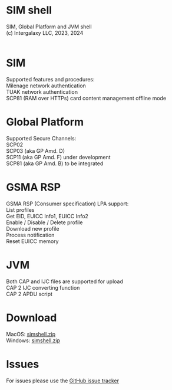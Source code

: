 # SIM shell
SIM, Global Platform and JVM shell<br/>
(c) Intergalaxy LLC, 2023, 2024
<br/>
<br/>
<h1>SIM</h1>
Supported features and procedures:<br/>
Milenage network authentication<br/>
TUAK network authentication<br/>
SCP81 (RAM over HTTPs) card content management offline mode<br/>

<h1>Global Platform</h1>
Supported Secure Channels:<br/>
SCP02<br/>
SCP03 (aka GP Amd. D)<br/>
SCP11 (aka GP Amd. F) under development<br/>
SCP81 (aka GP Amd. B) to be integrated<br/>

<h1>GSMA RSP</h1>
GSMA RSP (Consumer specification) LPA support:<br/>
List profiles<br/>
Get EID, EUICC Info1, EUICC Info2<br/>
Enable / Disable / Delete profile<br/>
Download new profile<br/>
Process notification<br/>
Reset EUICC memory<br/>

<h1>JVM</h1>
Both CAP and IJC files are supported for upload<br/>
CAP 2 IJC converting function<br/>
CAP 2 APDU script<br/>

<h1>Download</h1>
MacOS: <a href="http://intergalaxy.org/download/mac/simshell.zip">simshell.zip</a><br/>
Windows: <a href="http://intergalaxy.org/download/win/simshell.zip">simshell.zip</a>
<h1>Issues</h1>
For issues please use the <a href="https://github.com/kurbatoff/simshell/issues">GitHub issue tracker</a>
